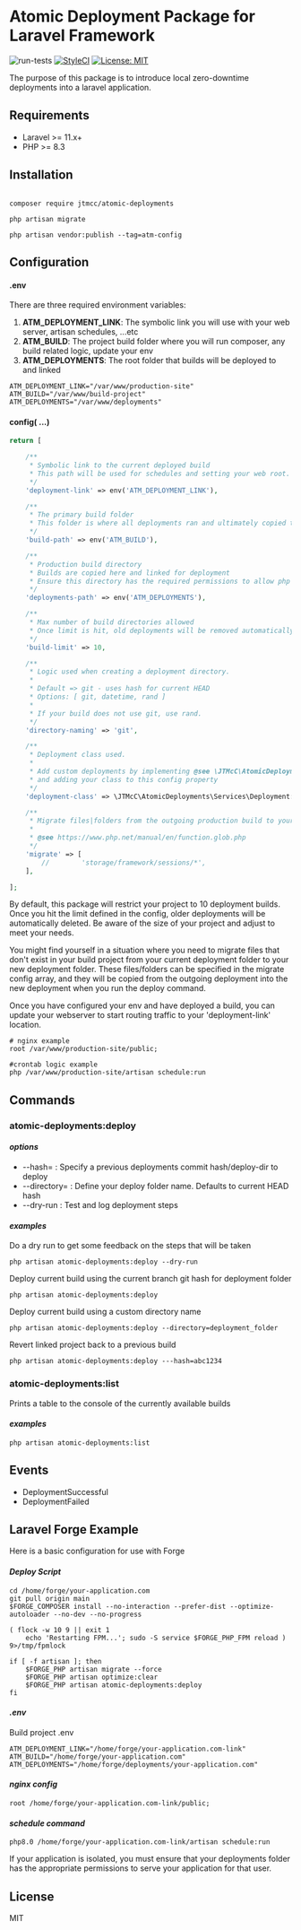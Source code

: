 # Atomic Deployment Package for Laravel Framework
![run-tests](https://github.com/J-T-McC/laravel-atomic-deployments/workflows/run-tests/badge.svg)
[![StyleCI](https://github.styleci.io/repos/330310979/shield?branch=main)](https://github.styleci.io/repos/330310979?branch=main)
[![License: MIT](https://img.shields.io/badge/License-MIT-brightgreen.svg)](https://opensource.org/licenses/MIT)

The purpose of this package is to introduce local zero-downtime deployments into a laravel application.

## Requirements
 
* Laravel >= 11.x+
* PHP >= 8.3

## Installation

```shell script

composer require jtmcc/atomic-deployments

php artisan migrate

php artisan vendor:publish --tag=atm-config

```

## Configuration 

#### .env

There are three required environment variables:

1.  **ATM_DEPLOYMENT_LINK**: The symbolic link you will use with your web server, artisan schedules, ...etc
1.  **ATM_BUILD**: The project build folder where you will run composer, any build related logic, update your env
1.  **ATM_DEPLOYMENTS**: The root folder that builds will be deployed to and linked

```dotenv
ATM_DEPLOYMENT_LINK="/var/www/production-site"
ATM_BUILD="/var/www/build-project"
ATM_DEPLOYMENTS="/var/www/deployments"
```

#### config( ...)

```php
return [

    /**
     * Symbolic link to the current deployed build
     * This path will be used for schedules and setting your web root.
     */
    'deployment-link' => env('ATM_DEPLOYMENT_LINK'),

    /**
     * The primary build folder
     * This folder is where all deployments ran and ultimately copied to a deployment directory.
     */
    'build-path' => env('ATM_BUILD'),

    /**
     * Production build directory
     * Builds are copied here and linked for deployment
     * Ensure this directory has the required permissions to allow php and your webserver to run your application here.
     */
    'deployments-path' => env('ATM_DEPLOYMENTS'),

    /**
     * Max number of build directories allowed
     * Once limit is hit, old deployments will be removed automatically after a successful build.
     */
    'build-limit' => 10,

    /**
     * Logic used when creating a deployment directory.
     *
     * Default => git - uses hash for current HEAD
     * Options: [ git, datetime, rand ]
     *
     * If your build does not use git, use rand.
     */
    'directory-naming' => 'git',

    /**
     * Deployment class used.
     *
     * Add custom deployments by implementing @see \JTMcC\AtomicDeployments\Interfaces\DeploymentInterface
     * and adding your class to this config property
     */
    'deployment-class' => \JTMcC\AtomicDeployments\Services\Deployment::class,

    /**
     * Migrate files|folders from the outgoing production build to your new release using a relative path and pattern.
     *
     * @see https://www.php.net/manual/en/function.glob.php
     */
    'migrate' => [
        //        'storage/framework/sessions/*',
    ],

];
```

By default, this package will restrict your project to 10 deployment builds. Once you hit the limit defined in the config, 
older deployments will be automatically deleted. Be aware of the size of your project and adjust to meet your needs.

You might find yourself in a situation where you need to migrate files that don't exist in your build project from your 
current deployment folder to your new deployment folder. These files/folders can be specified in the migrate config array, 
and they will be copied from the outgoing deployment into the new deployment when you run the deploy command.

Once you have configured your env and have deployed a build, you can update your webserver to start routing traffic 
to your 'deployment-link' location.

```shell script
# nginx example
root /var/www/production-site/public;

#crontab logic example
php /var/www/production-site/artisan schedule:run
```

## Commands

### atomic-deployments:deploy

#### *options*

- --hash= : Specify a previous deployments commit hash/deploy-dir to deploy
- --directory= : Define your deploy folder name. Defaults to current HEAD hash
- --dry-run : Test and log deployment steps
    
#### *examples*

Do a dry run to get some feedback on the steps that will be taken 
```shell script
php artisan atomic-deployments:deploy --dry-run
```

Deploy current build using the current branch git hash for deployment folder 
```shell script
php artisan atomic-deployments:deploy
```

Deploy current build using a custom directory name 
```shell script
php artisan atomic-deployments:deploy --directory=deployment_folder
```

Revert linked project back to a previous build 
```shell script
php artisan atomic-deployments:deploy ---hash=abc1234
```

### atomic-deployments:list

Prints a table to the console of the currently available builds

#### *examples*

```shell script
php artisan atomic-deployments:list
```

## Events

- DeploymentSuccessful
- DeploymentFailed

## Laravel Forge Example

Here is a basic configuration for use with Forge

#### *Deploy Script*

```shell script
cd /home/forge/your-application.com
git pull origin main
$FORGE_COMPOSER install --no-interaction --prefer-dist --optimize-autoloader --no-dev --no-progress

( flock -w 10 9 || exit 1
    echo 'Restarting FPM...'; sudo -S service $FORGE_PHP_FPM reload ) 9>/tmp/fpmlock

if [ -f artisan ]; then
    $FORGE_PHP artisan migrate --force
    $FORGE_PHP artisan optimize:clear
    $FORGE_PHP artisan atomic-deployments:deploy
fi
```

#### *.env*

Build project .env

```dotenv
ATM_DEPLOYMENT_LINK="/home/forge/your-application.com-link"
ATM_BUILD="/home/forge/your-application.com"
ATM_DEPLOYMENTS="/home/forge/deployments/your-application.com"
```

#### *nginx config*

```shell script
root /home/forge/your-application.com-link/public;
```

#### *schedule command*

```shell script
php8.0 /home/forge/your-application.com-link/artisan schedule:run
```

If your application is isolated, you must ensure that your deployments folder has the appropriate permissions to serve
your application for that user.


## License

MIT

